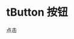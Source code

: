 # tButton 按钮


<tButton type="success">点击</tButton>

<script setup>
    import tButton from '../../packages/button/index.vue'
</script>